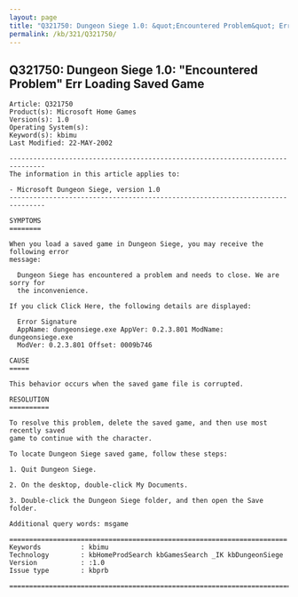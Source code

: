 ```yaml
---
layout: page
title: "Q321750: Dungeon Siege 1.0: &quot;Encountered Problem&quot; Err Loading Saved Game"
permalink: /kb/321/Q321750/
---
```


## Q321750: Dungeon Siege 1.0: &quot;Encountered Problem&quot; Err Loading Saved Game

	Article: Q321750
	Product(s): Microsoft Home Games
	Version(s): 1.0
	Operating System(s): 
	Keyword(s): kbimu
	Last Modified: 22-MAY-2002
	
	-------------------------------------------------------------------------------
	The information in this article applies to:
	
	- Microsoft Dungeon Siege, version 1.0 
	-------------------------------------------------------------------------------
	
	SYMPTOMS
	========
	
	When you load a saved game in Dungeon Siege, you may receive the following error
	message:
	
	  Dungeon Siege has encountered a problem and needs to close. We are sorry for
	  the inconvenience.
	
	If you click Click Here, the following details are displayed:
	
	  Error Signature
	  AppName: dungeonsiege.exe AppVer: 0.2.3.801 ModName: dungeonsiege.exe
	  ModVer: 0.2.3.801 Offset: 0009b746
	
	CAUSE
	=====
	
	This behavior occurs when the saved game file is corrupted.
	
	RESOLUTION
	==========
	
	To resolve this problem, delete the saved game, and then use most recently saved
	game to continue with the character.
	
	To locate Dungeon Siege saved game, follow these steps:
	
	1. Quit Dungeon Siege.
	
	2. On the desktop, double-click My Documents.
	
	3. Double-click the Dungeon Siege folder, and then open the Save folder.
	
	Additional query words: msgame
	
	======================================================================
	Keywords          : kbimu 
	Technology        : kbHomeProdSearch kbGamesSearch _IK kbDungeonSiege
	Version           : :1.0
	Issue type        : kbprb
	
	=============================================================================
	
